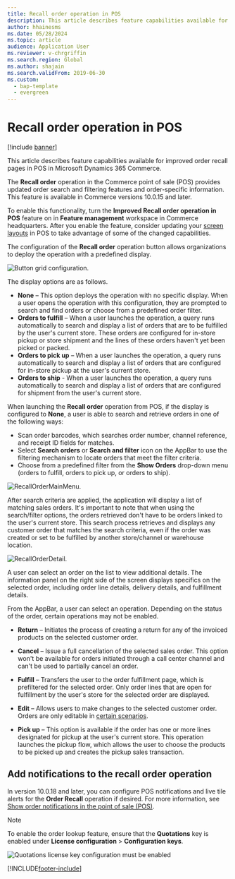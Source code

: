 ```yaml
---
title: Recall order operation in POS
description: This article describes feature capabilities available for improved order recall pages in POS in Microsoft Dynamics 365 Commerce.
author: hhainesms
ms.date: 05/28/2024
ms.topic: article
audience: Application User
ms.reviewer: v-chrgriffin
ms.search.region: Global
ms.author: shajain
ms.search.validFrom: 2019-06-30
ms.custom: 
  - bap-template
  - evergreen
---
```


# Recall order operation in POS

[!include [banner](includes/banner.md)]

This article describes feature capabilities available for improved order recall pages in POS in Microsoft Dynamics 365 Commerce.

The **Recall order** operation in the Commerce point of sale (POS) provides updated order search and filtering features and order-specific information. This feature is available in Commerce versions 10.0.15 and later.

To enable this functionality, turn the **Improved Recall order operation in POS** feature on in **Feature management** workspace in Commerce headquarters. After you enable the feature, consider updating your [screen layouts](pos-screen-layouts.md) in POS to take advantage of some of the changed  capabilities.

The configuration of the **Recall order** operation button allows organizations to deploy the operation with a predefined display.

![Button grid configuration.](media/recallorderbuttongrid.png)

The display options are as follows.
- **None** – This option deploys the operation with no specific display. When a user opens the operation with this configuration, they are prompted to search and find orders or choose from a predefined order filter.
- **Orders to fulfill** – When a user launches the operation, a query runs automatically to search and display a list of orders that are to be fulfilled by the user's current store. These orders are configured for in-store pickup or store shipment and the lines of these orders haven't yet been picked or packed.
- **Orders to pick up** – When a user launches the operation, a query runs automatically to search and display a list of orders that are configured for in-store pickup at the user's current store.
- **Orders to ship** - When a user launches the operation, a query runs automatically to search and display a list of orders that are configured for shipment from the user's current store.

When launching the **Recall order** operation from POS, if the display is configured to **None**, a user is able to search and retrieve orders in one of the following ways:
- Scan order barcodes, which searches order number, channel reference, and receipt ID fields for matches.
- Select **Search orders** or **Search and filter** icon on the AppBar to use the filtering mechanism to locate orders that meet the filter criteria.
- Choose from a predefined filter from the **Show Orders** drop-down menu (orders to fulfill, orders to pick up, or orders to ship).

![RecallOrderMainMenu.](media/recallordermain.png)

After search criteria are applied, the application will display a list of matching sales orders. It's important to note that when using the search/filter options, the orders retrieved don't have to be orders linked to the user's current store. This search process retrieves and displays any customer order that matches the search criteria, even if the order was created or set to be fulfilled by another store/channel or warehouse location.

![RecallOrderDetail.](media/orderrecalldetail.png)

A user can select an order on the list to view additional details. The information panel on the right side of the screen displays specifics on the selected order, including order line details, delivery details, and fulfillment details.

From the AppBar, a user can select an operation. Depending on the status of the order, certain operations may not be enabled.

- **Return** – Initiates the process of creating a return for any of the invoiced products on the selected customer order.

- **Cancel** – Issue a full cancellation of the selected sales order. This option won't be available for orders initiated through a call center channel and can't be used to partially cancel an order.

- **Fulfill** – Transfers the user to the order fulfillment page, which is prefiltered for the selected order. Only order lines that are open for fulfillment by the user's store for the selected order are displayed.

- **Edit** – Allows users to make changes to the selected customer order. Orders are only editable in [certain scenarios](customer-orders-overview.md#edit-an-existing-customer-order).

- **Pick up** – This option is available if the order has one or more lines designated for pickup at the user's current store. This operation launches the pickup flow, which allows the user to choose the products to be picked up and creates the pickup sales transaction.

## Add notifications to the recall order operation

In version 10.0.18 and later, you can configure POS notifications and live tile alerts for the **Order Recall** operation if desired. For more information, see [Show order notifications in the point of sale (POS)](notifications-pos.md).  

> [!NOTE]
> To enable the order lookup feature, ensure that the **Quotations** key is enabled under **License configuration** > **Configuration keys**.
>
> ![Quotations license key configuration must be enabled](./media/Quotations_License_Key_Configuration.png)


[!INCLUDE[footer-include](../includes/footer-banner.md)]
